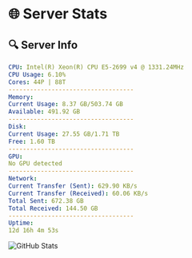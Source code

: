 # 🌐 Server Stats
## 🔍 Server Info
```yaml
CPU: Intel(R) Xeon(R) CPU E5-2699 v4 @ 1331.24MHz
CPU Usage: 6.10%
Cores: 44P | 88T
-----------------------------------
Memory:
Current Usage: 8.37 GB/503.74 GB
Available: 491.92 GB
-----------------------------------
Disk:
Current Usage: 27.55 GB/1.71 TB
Free: 1.60 TB
-----------------------------------
GPU:
No GPU detected
-----------------------------------
Network:
Current Transfer (Sent): 629.90 KB/s
Current Transfer (Received): 60.06 KB/s
Total Sent: 672.38 GB
Total Received: 144.50 GB
-----------------------------------
Uptime:
12d 16h 4m 53s
```
![GitHub Stats](https://img.shields.io/badge/Updated-2025-05-02_09:13:41-blue)